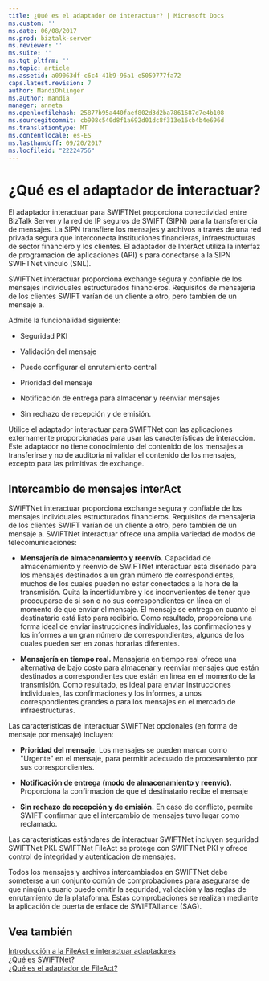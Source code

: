 ```yaml
---
title: ¿Qué es el adaptador de interactuar? | Microsoft Docs
ms.custom: ''
ms.date: 06/08/2017
ms.prod: biztalk-server
ms.reviewer: ''
ms.suite: ''
ms.tgt_pltfrm: ''
ms.topic: article
ms.assetid: a09063df-c6c4-41b9-96a1-e5059777fa72
caps.latest.revision: 7
author: MandiOhlinger
ms.author: mandia
manager: anneta
ms.openlocfilehash: 25877b95a440faef802d3d2ba7861687d7e4b108
ms.sourcegitcommit: cb908c540d8f1a692d01dc8f313e16cb4b4e696d
ms.translationtype: MT
ms.contentlocale: es-ES
ms.lasthandoff: 09/20/2017
ms.locfileid: "22224756"
---
```

# <a name="what-is-the-interact-adapter"></a>¿Qué es el adaptador de interactuar?
El adaptador interactuar para SWIFTNet proporciona conectividad entre BizTalk Server y la red de IP seguros de SWIFT (SIPN) para la transferencia de mensajes. La SIPN transfiere los mensajes y archivos a través de una red privada segura que interconecta instituciones financieras, infraestructuras de sector financiero y los clientes. El adaptador de InterAct utiliza la interfaz de programación de aplicaciones (API) s para conectarse a la SIPN SWIFTNet vínculo (SNL).  
  
 SWIFTNet interactuar proporciona exchange segura y confiable de los mensajes individuales estructurados financieros. Requisitos de mensajería de los clientes SWIFT varían de un cliente a otro, pero también de un mensaje a.  
  
 Admite la funcionalidad siguiente:  
  
-   Seguridad PKI  
  
-   Validación del mensaje  
  
-   Puede configurar el enrutamiento central  
  
-   Prioridad del mensaje  
  
-   Notificación de entrega para almacenar y reenviar mensajes  
  
-   Sin rechazo de recepción y de emisión.  
  
 Utilice el adaptador interactuar para SWIFTNet con las aplicaciones externamente proporcionadas para usar las características de interacción. Este adaptador no tiene conocimiento del contenido de los mensajes a transferirse y no de auditoría ni validar el contenido de los mensajes, excepto para las primitivas de exchange.  
  
## <a name="interact-message-exchange"></a>Intercambio de mensajes interAct  
 SWIFTNet interactuar proporciona exchange segura y confiable de los mensajes individuales estructurados financieros. Requisitos de mensajería de los clientes SWIFT varían de un cliente a otro, pero también de un mensaje a. SWIFTNet interactuar ofrece una amplia variedad de modos de telecomunicaciones:  
  
-   **Mensajería de almacenamiento y reenvío.** Capacidad de almacenamiento y reenvío de SWIFTNet interactuar está diseñado para los mensajes destinados a un gran número de correspondientes, muchos de los cuales pueden no estar conectados a la hora de la transmisión. Quita la incertidumbre y los inconvenientes de tener que preocuparse de si son o no sus correspondientes en línea en el momento de que enviar el mensaje. El mensaje se entrega en cuanto el destinatario está listo para recibirlo. Como resultado, proporciona una forma ideal de enviar instrucciones individuales, las confirmaciones y los informes a un gran número de correspondientes, algunos de los cuales pueden ser en zonas horarias diferentes.  
  
-   **Mensajería en tiempo real.** Mensajería en tiempo real ofrece una alternativa de bajo costo para almacenar y reenviar mensajes que están destinados a correspondientes que están en línea en el momento de la transmisión. Como resultado, es ideal para enviar instrucciones individuales, las confirmaciones y los informes, a unos correspondientes grandes o para los mensajes en el mercado de infraestructuras.  
  
 Las características de interactuar SWIFTNet opcionales (en forma de mensaje por mensaje) incluyen:  
  
-   **Prioridad del mensaje.** Los mensajes se pueden marcar como "Urgente" en el mensaje, para permitir adecuado de procesamiento por sus correspondientes.  
  
-   **Notificación de entrega (modo de almacenamiento y reenvío).** Proporciona la confirmación de que el destinatario recibe el mensaje  
  
-   **Sin rechazo de recepción y de emisión.** En caso de conflicto, permite SWIFT confirmar que el intercambio de mensajes tuvo lugar como reclamado.  
  
 Las características estándares de interactuar SWIFTNet incluyen seguridad SWIFTNet PKI. SWIFTNet FileAct se protege con SWIFTNet PKI y ofrece control de integridad y autenticación de mensajes.  
  
 Todos los mensajes y archivos intercambiados en SWIFTNet debe someterse a un conjunto común de comprobaciones para asegurarse de que ningún usuario puede omitir la seguridad, validación y las reglas de enrutamiento de la plataforma. Estas comprobaciones se realizan mediante la aplicación de puerta de enlace de SWIFTAlliance (SAG).  
  
## <a name="see-also"></a>Vea también  
 [Introducción a la FileAct e interactuar adaptadores](../../adapters-and-accelerators/fileact-interact/getting-started-with-the-fileact-and-interact-adapters.md)   
 [¿Qué es SWIFTNet?](../../adapters-and-accelerators/fileact-interact/what-is-swiftnet.md)   
 [¿Qué es el adaptador de FileAct?](../../adapters-and-accelerators/fileact-interact/what-is-the-fileact-adapter.md)